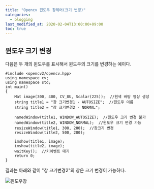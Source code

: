```yaml
---
title: "Opencv 윈도우 창제어(크기 변경)"
categories: 
  - blogging
last_modified_at: 2020-02-04T13:00:00+09:00
toc: true
---
```

## **윈도우 크기 변경**  
다음은 두 개의 윈도우를 표시해서 윈도우의 크기를 변경하는 예이다.  
```  
#include <opencv2/opencv.hpp>
using namespace cv;
using namespace std;
int main()
{
	Mat image(300, 400, CV_8U, Scalar(225));  //흰색 바탕 영상 생성
	string title1 = "창 크기변경1 - AUTOSIZE";  //윈도우 이름
	string title2 = "창 크기변경2 - NORMAL";

	namedWindow(title1, WINDOW_AUTOSIZE);  //윈도우 크기 변경 불가
	namedWindow(title2, WINDOW_NORMAL);  //윈도우 크기 변경 가능 
	resizeWindow(title1, 300, 200);  //창크기 변경
	resizeWindow(title2, 500, 200);

	imshow(title1, image);
	imshow(title2, image);
	waitKey();  //키이벤트 대기
	return 0;
}

```  
결과는 아래와 같이 "창 크기변경2"의 창은 크기 변경이 가능하다.  

![윈도우창](https://user-images.githubusercontent.com/59803206/73626716-49c1eb80-468d-11ea-8659-1f2a7e85a7be.PNG)


